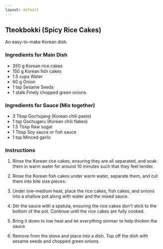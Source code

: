 ```yaml
---
layout: default
---
```


## Tteokbokki (Spicy Rice Cakes)
An easy-to-make Korean dish.

### Ingredients for Main Dish
- 350 g Korean rice cakes
- 150 g Korean fish cakes
- 1.5 cups Water
- 60 g Onion
- 1 tsp Sesame Seeds
- 1 stalk Finely chopped green onions

### Ingredients for Sauce (Mix together)
- 3 Tbsp Gochujang (Korean chili paste)
- 1 tsp Gochugaru (Korean chili flakes)
- 1.5 Tbsp Raw sugar
- 1 Tbsp Soy sauce or fish sauce
- 1 tsp Minced garlic

### Instructions
1. Rinse the Korean rice cakes, ensuring they are all separated, and soak them in warm water for around 10 minutes such that they feel tender.

2. Rinse the Korean fish cakes under warm water, separate them, and cut them into bite size pieces.

3. Under low-medium heat, place the rice cakes, fish cakes, and onions into a shallow pot along with water and the mixed sauce.

4. Stir the sauce with a spatula, ensuring the rice cakes don't stick to the bottom of the pot. Continue until the rice cakes are fully cooked.

5. Bring it down to low heat and let everything simmer to help thicken the sauce

6. Remove from the stove and place into a dish. Top off the dish with sesame seeds and chopped green onions.
